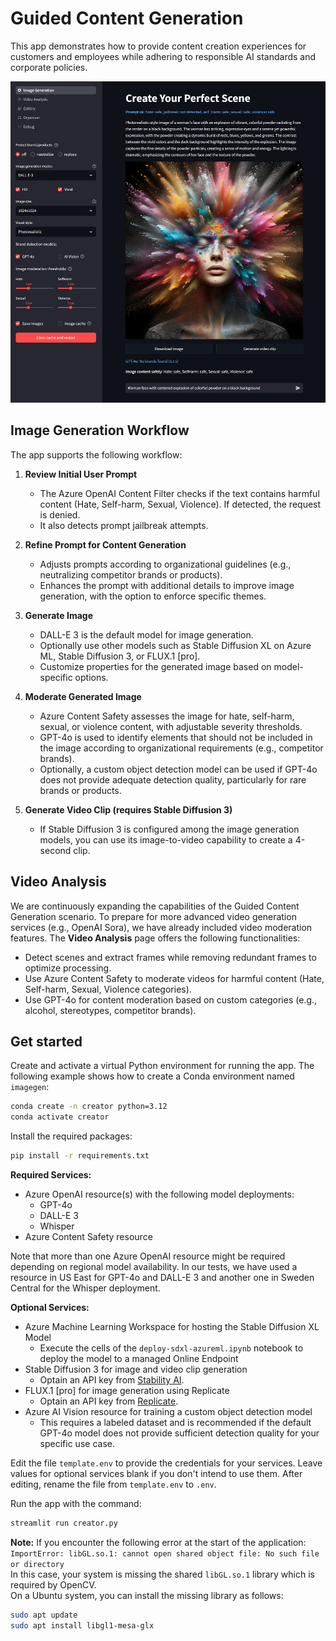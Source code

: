 # Guided Content Generation

This app demonstrates how to provide content creation experiences for customers and employees while adhering to responsible AI standards and corporate policies.

<img src="gcg-ui.png" width="700"/>

## Image Generation Workflow

The app supports the following workflow:

1. **Review Initial User Prompt**
   - The Azure OpenAI Content Filter checks if the text contains harmful content (Hate, Self-harm, Sexual, Violence). If detected, the request is denied.
   - It also detects prompt jailbreak attempts.

2. **Refine Prompt for Content Generation**
   - Adjusts prompts according to organizational guidelines (e.g., neutralizing competitor brands or products).
   - Enhances the prompt with additional details to improve image generation, with the option to enforce specific themes.

3. **Generate Image**
   - DALL-E 3 is the default model for image generation.
   - Optionally use other models such as Stable Diffusion XL on Azure ML, Stable Diffusion 3, or FLUX.1 [pro].
   - Customize properties for the generated image based on model-specific options.

4. **Moderate Generated Image**
   - Azure Content Safety assesses the image for hate, self-harm, sexual, or violence content, with adjustable severity thresholds.
   - GPT-4o is used to identify elements that should not be included in the image according to organizational requirements (e.g., competitor brands).
   - Optionally, a custom object detection model can be used if GPT-4o does not provide adequate detection quality, particularly for rare brands or products.

5. **Generate Video Clip (requires Stable Diffusion 3)**
   - If Stable Diffusion 3 is configured among the image generation models, you can use its image-to-video capability to create a 4-second clip.

## Video Analysis

We are continuously expanding the capabilities of the Guided Content Generation scenario. To prepare for more advanced video generation services (e.g., OpenAI Sora), we have already included video moderation features. The **Video Analysis** page offers the following functionalities:

- Detect scenes and extract frames while removing redundant frames to optimize processing.
- Use Azure Content Safety to moderate videos for harmful content (Hate, Self-harm, Sexual, Violence categories).
- Use GPT-4o for content moderation based on custom categories (e.g., alcohol, stereotypes, competitor brands).

## Get started

Create and activate a virtual Python environment for running the app.
The following example shows how to create a Conda environment named `imagegen`:

```bash
conda create -n creator python=3.12
conda activate creator
```

Install the required packages:

```bash
pip install -r requirements.txt
```

__Required Services:__
- Azure OpenAI resource(s) with the following model deployments:
   - GPT-4o
   - DALL-E 3
   - Whisper
- Azure Content Safety resource

Note that more than one Azure OpenAI resource might be required depending on regional model availability. In our tests, we have used a resource in US East for GPT-4o and DALL-E 3 and another one in Sweden Central for the Whisper deployment.

__Optional Services:__
- Azure Machine Learning Workspace for hosting the Stable Diffusion XL Model
   - Execute the cells of the `deploy-sdxl-azureml.ipynb` notebook to deploy the model to a managed Online Endpoint
- Stable Diffusion 3 for image and video clip generation
   - Optain an API key from [Stability AI](https://platform.stability.ai/).
- FLUX.1 [pro] for image generation using Replicate
   - Optain an API key from [Replicate](https://replicate.com/).
- Azure AI Vision resource for training a custom object detection model
   - This requires a labeled dataset and is recommended if the default GPT-4o model does not provide sufficient detection quality for your specific use case.

Edit the file `template.env` to provide the credentials for your services. Leave values for optional services blank if you don't intend to use them. After editing, rename the file from `template.env` to `.env`.

Run the app with the command: 
```bash
streamlit run creator.py
```
__Note:__ If you encounter the following error at the start of the application: `ImportError: libGL.so.1: cannot open shared object file: No such file or directory`  
In this case, your system is missing the shared `libGL.so.1` library which is required by OpenCV.  
On a Ubuntu system, you can install the missing library as follows:
```bash
sudo apt update
sudo apt install libgl1-mesa-glx
```
